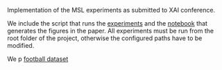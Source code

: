 Implementation of the MSL experiments as submitted to XAI conference.

We include the script that runs the [experiments](experiments/main_experiment.py) and the [notebook](experiments/plots_clean.ipynb) that generates the figures in the paper.
All experiments must be run from the root folder of the project, otherwise the configured paths have to be modified.

We p [football dataset](data/player.csv)
